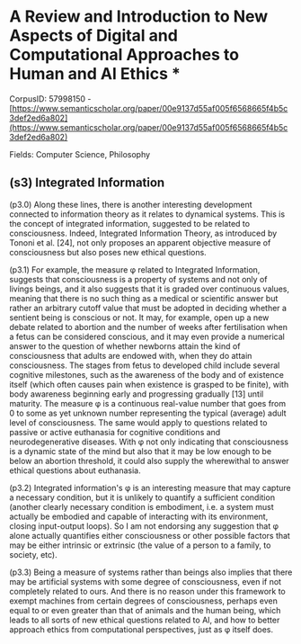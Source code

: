 # A Review and Introduction to New Aspects of Digital and Computational Approaches to Human and AI Ethics *

CorpusID: 57998150 - [https://www.semanticscholar.org/paper/00e9137d55af005f6568665f4b5c3def2ed6a802](https://www.semanticscholar.org/paper/00e9137d55af005f6568665f4b5c3def2ed6a802)

Fields: Computer Science, Philosophy

## (s3) Integrated Information
(p3.0) Along these lines, there is another interesting development connected to information theory as it relates to dynamical systems. This is the concept of integrated information, suggested to be related to consciousness. Indeed, Integrated Information Theory, as introduced by Tononi et al. [24], not only proposes an apparent objective measure of consciousness but also poses new ethical questions.

(p3.1) For example, the measure φ related to Integrated Information, suggests that consciousness is a property of systems and not only of livings beings, and it also suggests that it is graded over continuous values, meaning that there is no such thing as a medical or scientific answer but rather an arbitrary cutoff value that must be adopted in deciding whether a sentient being is conscious or not. It may, for example, open up a new debate related to abortion and the number of weeks after fertilisation when a fetus can be considered conscious, and it may even provide a numerical answer to the question of whether newborns attain the kind of consciousness that adults are endowed with, when they do attain consciousness. The stages from fetus to developed child include several cognitive milestones, such as the awareness of the body and of existence itself (which often causes pain when existence is grasped to be finite), with body awareness beginning early and progressing gradually [13] until maturity. The measure φ is a continuous real-value number that goes from 0 to some as yet unknown number representing the typical (average) adult level of consciousness. The same would apply to questions related to passive or active euthanasia for cognitive conditions and neurodegenerative diseases. With φ not only indicating that consciousness is a dynamic state of the mind but also that it may be low enough to be below an abortion threshold, it could also supply the wherewithal to answer ethical questions about euthanasia.

(p3.2) Integrated information's φ is an interesting measure that may capture a necessary condition, but it is unlikely to quantify a sufficient condition (another clearly necessary condition is embodiment, i.e. a system must actually be embodied and capable of interacting with its environment, closing input-output loops). So I am not endorsing any suggestion that φ alone actually quantifies either consciousness or other possible factors that may be either intrinsic or extrinsic (the value of a person to a family, to society, etc).

(p3.3) Being a measure of systems rather than beings also implies that there may be artificial systems with some degree of consciousness, even if not completely related to ours. And there is no reason under this framework to exempt machines from certain degrees of consciousness, perhaps even equal to or even greater than that of animals and the human being, which leads to all sorts of new ethical questions related to AI, and how to better approach ethics from computational perspectives, just as φ itself does.
